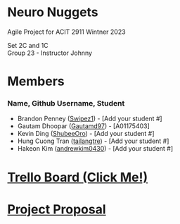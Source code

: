 # Neuro Nuggets
Agile Project for ACIT 2911 Wintner 2023

Set 2C and 1C  
Group 23 - Instructor Johnny 

# Members
### Name, Github Username, Student #
- Brandon Penney ([Swipez1](https://github.com/Swipez1)) - [Add your student #]
- Gautam Dhoopar ([Gautamd97](https://github.com/Gautamd97)) - [A01175403]
- Kevin Ding ([ShubeeOro](https://github.com/ShubeeOro)) - [Add your student #]
- Hung Cuong Tran ([tailangtre](https://github.com/tailangtre)) - [Add your student #]
- Hakeon Kim ([andrewkim0430](https://github.com/andrewkim0430)) - [Add your student #]


# [Trello Board (Click Me!)](https://trello.com/b/3d5WGir6/neuro-nuggets)

# [Project Proposal]() 
